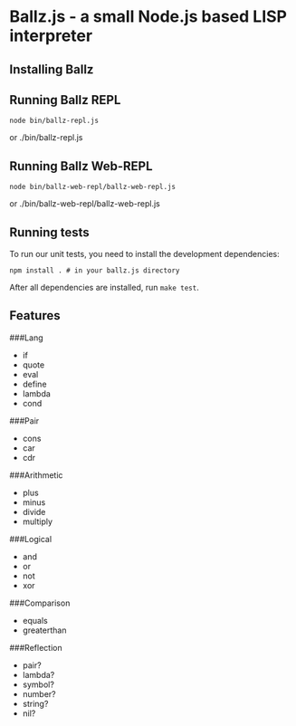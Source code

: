 # Ballz.js - a small Node.js based LISP interpreter

## Installing Ballz



## Running Ballz REPL
  	node bin/ballz-repl.js
or
  	./bin/ballz-repl.js
## Running Ballz Web-REPL
  	node bin/ballz-web-repl/ballz-web-repl.js
or
  	./bin/ballz-web-repl/ballz-web-repl.js
## Running tests

To run our unit tests, you need to install the development dependencies:

    npm install . # in your ballz.js directory

After all dependencies are installed, run `make test`.

## Features

###Lang
* if
* quote
* eval
* define
* lambda
* cond

###Pair
* cons
* car
* cdr

###Arithmetic
* plus
* minus
* divide
* multiply

###Logical
* and
* or
* not
* xor

###Comparison
* equals
* greaterthan

###Reflection
* pair?
* lambda?
* symbol?
* number?
* string?
* nil?



